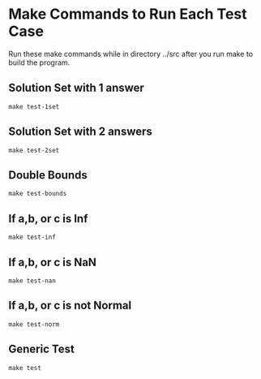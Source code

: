 # Make Commands to Run Each Test Case
  Run these make commands while in directory ../src after you run make to build the program.
  ## Solution Set with 1 answer
    make test-1set

  ## Solution Set with 2 answers
    make test-2set
  
  ## Double Bounds
    make test-bounds
  
  ## If a,b, or c is Inf
    make test-inf
    
  ## If a,b, or c is NaN
    make test-nan
    
  ## If a,b, or c is not Normal
    make test-norm
    
  ## Generic Test
    make test
